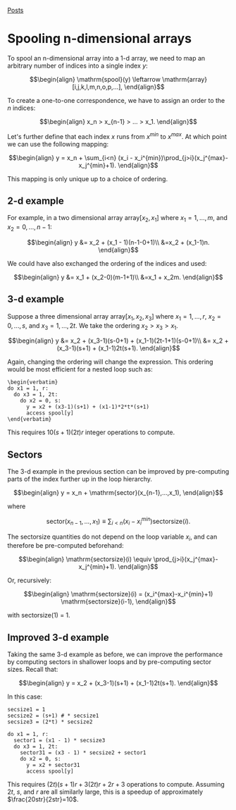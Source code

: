 [Posts](../blog.md)

# Spooling n-dimensional arrays

To spool an n-dimensional array into a 1-d array, we need to map an arbitrary number of indices 
into a single index $y$:
```math
\begin{align}
    \mathrm{spool}(y) \leftarrow \mathrm{array}[i,j,k,l,m,n,o,p,...],
\end{align}
```
To create a one-to-one 
correspondence, we have to assign an order to the $n$ indices:
```math
\begin{align}
    x_n > x_{n-1} > ... > x_1.
\end{align}
```
Let's further define that each index $x$ runs from $x^{min}$ to $x^{max}$.
At which point we can use the following mapping:
```math
\begin{align}
    y = x_n + \sum_{i<n} (x_i - x_i^{min})\prod_{j>i}(x_j^{max}-x_j^{min}+1).
\end{align}
```
This mapping is only unique up to a choice of ordering.

## 2-d example

For example, in a two dimensional array $\mathrm{array}[x_2, x_1]$ where $x_1 = 1, ..., m$, and $x_2 = 0, ..., n-1$:
```math
\begin{align}
    y &= x_2 + (x_1 - 1)(n-1-0+1)\\
    &=x_2 + (x_1-1)n.
\end{align}
```
We could have also exchanged the ordering of the indices and used:
```math
\begin{align}
    y &= x_1 + (x_2-0)(m-1+1)\\
    &=x_1 + x_2m.
\end{align}
```

## 3-d example

Suppose a three dimensional array $\mathrm{array}[x_1, x_2, x_3]$ where $x_1 = 1, ..., r$, $x_2 = 0, ..., s$, 
and $x_3 = 1, ..., 2t$. We take the ordering $x_2 > x_3 > x_1$.
```math
\begin{align}
    y &= x_2 + (x_3-1)(s-0+1) + (x_1-1)(2t-1+1)(s-0+1)\\
    &= x_2 + (x_3-1)(s+1) + (x_1-1)2t(s+1).
\end{align}
```
Again, changing the ordering will change the expression. This ordering would be most efficient for 
a nested loop such as:
```
\begin{verbatim}
do x1 = 1, r:
  do x3 = 1, 2t:
    do x2 = 0, s:
      y = x2 + (x3-1)(s+1) + (x1-1)*2*t*(s+1)
      access spool[y]
\end{verbatim}
```
This requires $10(s+1)(2t)r$ integer operations to compute.

## Sectors

The 3-d example in the previous section can be improved by pre-computing parts of the index 
further up in the loop hierarchy. 

```math
\begin{align}
    y = x_n + \mathrm{sector}(x_{n-1},...,x_1),
\end{align}
```

where 

```math
\text{sector}(x_{n-1},...,x_1) \equiv \sum_{ i < n } (x_i - x_i^{min})\mathrm{sectorsize}(i).
```

The sectorsize quantities do not depend on the loop variable $x_i$, and can therefore be pre-computed beforehand:
```math
\begin{align}
   \mathrm{sectorsize}(i) \equiv \prod_{j>i}(x_j^{max}-x_j^{min}+1).
\end{align}
```
Or, recursively:
```math
\begin{align}
    \mathrm{sectorsize}(i) = (x_i^{max}-x_i^{min}+1) \mathrm{sectorsize}(i-1),
\end{align}
```
with sectorsize$(1)$ = 1.

## Improved 3-d example

Taking the same 3-d example as before, we can improve the performance by
computing sectors in shallower loops and by pre-computing sector sizes.
Recall that:
```math
\begin{align}
    y = x_2 + (x_3-1)(s+1) + (x_1-1)2t(s+1).
\end{align}
```
In this case:
```
secsize1 = 1
secsize2 = (s+1) # * secsize1
secsize3 = (2*t) * secsize2

do x1 = 1, r:
  sector1 = (x1 - 1) * secsize3
  do x3 = 1, 2t:
    sector31 = (x3 - 1) * secsize2 + sector1
    do x2 = 0, s:
      y = x2 + sector31
      access spool[y]
```
This requires $(2t)(s+1)r + 3(2t)r + 2r + 3$ operations to compute. Assuming $2t$, $s$, and $r$ are all similarly large,
this is a speedup of approximately $\frac{20str}{2str}=10$.
